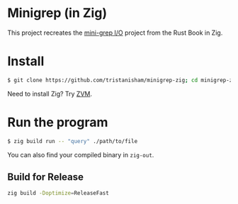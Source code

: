 # Minigrep (in Zig)

This project recreates the
[mini-grep I/O](https://doc.rust-lang.org/book/ch12-01-accepting-command-line-arguments.html)
project from the Rust Book in Zig.

# Install

```sh
$ git clone https://github.com/tristanisham/minigrep-zig; cd minigrep-zig
```

Need to install Zig? Try [ZVM](https://github.com/tristanisham/zvm).

# Run the program

```sh
$ zig build run -- "query" ./path/to/file
```

You can also find your compiled binary in `zig-out`.

## Build for Release

```sh
zig build -Doptimize=ReleaseFast
```

<!-- ## Accepting Command Line Arguments

To create a new project with Zig (<= 0.11.0-dev.3301+230ea411f) create and cd
into a directory called `minigrep`. Next, run `zig init-exe` to generate a new
project.

```sh
$ mkdir minigrep; cd minigrep
$ zig init-exe
```

As in the Rust book, "The first task is to make `minigrep` accept its two
command line arguemnts: the file path and string to search for". We'll want to
run our program with `zig build run`, using two hyphens to indicate the
following arguments are for our program instead of `zig`.

```sh
$ zig build run -- searchString example-file-path.txt
```

Right now our program won't accept any argument. We'll have to implement that
functionality ourselves. Try running `zig build run` with the default generated
program.You should see somethine like:

```sh
$ zig build run

# All your codebase are belong to us.
# Run `zig build test` to run the tests.
```

### Reading the Argument Values

Unlike in higher-level languages like Go or Rust 😉, to enable `minigrep` to
read values from the command line we'll jump directly into manual memory
management. Introducing, allocators!

```zig
const std = @import("std");

pub fn main() !void {
   var arena = std.heap.ArenaAllocator.init(std.heap.page_allocator);
   defer arena.deinit();
   const allocator = arena.allocator();
   _ = allocator;
}
```

Before we start, let's go over some Zig basics.

- Use `var` to declare a mutable variable
- Use `const` to declare a immutable variable
- Use `defer` to execute a statement while exiting the current block. Multiple
  defers follow the _first in, last out_ policy.
 -->
